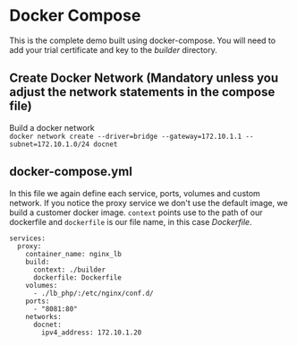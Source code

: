 # Docker Compose

This is the complete demo built using docker-compose. You will need to add your trial certificate and key to the *builder* directory.

## Create Docker Network (Mandatory unless you adjust the network statements in the compose file)
Build a docker network <br/>
``docker network create --driver=bridge --gateway=172.10.1.1 --subnet=172.10.1.0/24 docnet``

## docker-compose.yml

In this file we again define each service, ports, volumes and custom network. If you notice the proxy service we don't use the default image, we build a customer docker image. `context` points use to the path of our dockerfile and `dockerfile` is our file name, in this case *Dockerfile*.

```
services:
  proxy:
    container_name: nginx_lb
    build:
      context: ./builder
      dockerfile: Dockerfile
    volumes:
      - ./lb_php/:/etc/nginx/conf.d/
    ports: 
      - "8081:80"
    networks:
      docnet:
        ipv4_address: 172.10.1.20
```
